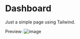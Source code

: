 # Dashboard

Just a simple page using Tailwind. 

Preview:
![image](https://user-images.githubusercontent.com/84111811/167510316-2fd57251-a751-4aab-8c20-5a9376282d6e.png)
